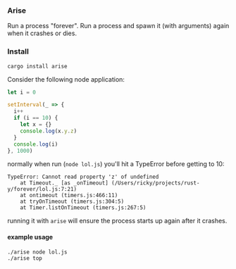 ### Arise

Run a process "forever". Run a process and spawn it (with arguments) again when it crashes or dies.



### Install
`cargo install arise`

Consider the following node application:
```js
let i = 0

setInterval(_ => {
  i++
  if (i == 10) {
    let x = {}
    console.log(x.y.z)
  }
  console.log(i)
}, 1000)
```

normally when run (`node lol.js`) you'll hit a TypeError before getting to 10:
```
TypeError: Cannot read property 'z' of undefined
    at Timeout._ [as _onTimeout] (/Users/ricky/projects/rust-y/forever/lol.js:7:21)
    at ontimeout (timers.js:466:11)
    at tryOnTimeout (timers.js:304:5)
    at Timer.listOnTimeout (timers.js:267:5)
```

running it with `arise` will ensure the process starts up again after it crashes.

#### example usage
```
./arise node lol.js
./arise top
```
